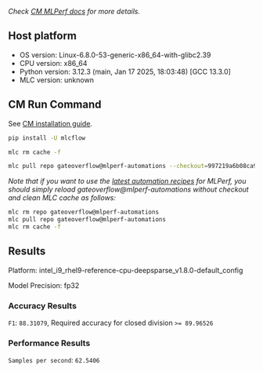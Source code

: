*Check [CM MLPerf docs](https://docs.mlcommons.org/inference) for more details.*

## Host platform

* OS version: Linux-6.8.0-53-generic-x86_64-with-glibc2.39
* CPU version: x86_64
* Python version: 3.12.3 (main, Jan 17 2025, 18:03:48) [GCC 13.3.0]
* MLC version: unknown

## CM Run Command

See [CM installation guide](https://docs.mlcommons.org/inference/install/).

```bash
pip install -U mlcflow

mlc rm cache -f

mlc pull repo gateoverflow@mlperf-automations --checkout=997219a6b08ca993a732f7f262f39039868f81a7


```
*Note that if you want to use the [latest automation recipes](https://docs.mlcommons.org/inference) for MLPerf,
 you should simply reload gateoverflow@mlperf-automations without checkout and clean MLC cache as follows:*

```bash
mlc rm repo gateoverflow@mlperf-automations
mlc pull repo gateoverflow@mlperf-automations
mlc rm cache -f

```

## Results

Platform: intel_i9_rhel9-reference-cpu-deepsparse_v1.8.0-default_config

Model Precision: fp32

### Accuracy Results 
`F1`: `88.31079`, Required accuracy for closed division `>= 89.96526`

### Performance Results 
`Samples per second`: `62.5406`
